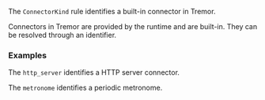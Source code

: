 The `ConnectorKind` rule identifies a built-in connector in Tremor.

Connectors in Tremor are provided by the runtime and are built-in. They can be resolved
through an identifier. 

### Examples

The `http_server` identifies a HTTP server connector.

The `metronome` identifies a periodic metronome.

